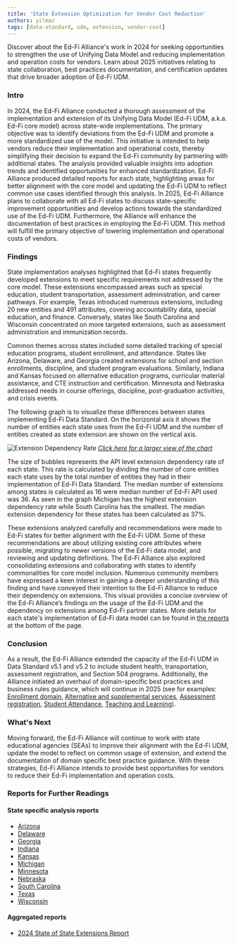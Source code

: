 ```yaml
---
title: 'State Extension Optimization for Vendor Cost Reduction'
authors: yilmaz
tags: [data-standard, udm, extension, vendor-cost]
---
```


Discover about the Ed-Fi Alliance's work in 2024 for seeking opportunities to strengthen the use of Unifying Data Model and reducing implementation and operation costs for vendors. Learn about 2025 initiatives relating to state collaboration, best practices documentation, and certification updates that drive broader adoption of Ed-Fi UDM.

<!-- truncate -->

### Intro

In 2024, the Ed-Fi Alliance conducted a thorough assessment of the implementation and extension of its Unifying Data Model (Ed-Fi UDM, a.k.a. Ed-Fi core model) across state-wide implementations. The primary objective was to identify deviations from the Ed-Fi UDM and promote a more standardized use of the model. This initiative is intended to help vendors reduce their implementation and operational costs, thereby simplifying their decision to expand the Ed-Fi community by partnering with additional states. The analysis provided valuable insights into adoption trends and identified opportunities for enhanced standardization. Ed-Fi Alliance produced detailed reports for each state, highlighting areas for better alignment with the core model and updating the Ed-Fi UDM to reflect common use cases identified through this analysis. In 2025, Ed-Fi Alliance plans to collaborate with all Ed-Fi states to discuss state-specific improvement opportunities and develop actions towards the standardized use of the Ed-Fi UDM. Furthermore, the Alliance will enhance the documentation of best practices in employing the Ed-Fi UDM. This method will fulfill the primary objective of lowering implementation and operational costs of vendors.

### Findings

State implementation analyses highlighted that Ed-Fi states frequently developed extensions to meet specific requirements not addressed by the core model. These extensions encompassed areas such as special education, student transportation, assessment administration, and career pathways. For example, Texas introduced numerous extensions, including 20 new entities and 491 attributes, covering accountability data, special education, and finance. Conversely, states like South Carolina and Wisconsin concentrated on more targeted extensions, such as assessment administration and immunization records.

Common themes across states included some detailed tracking of special education programs, student enrollment, and attendance. States like Arizona, Delaware, and Georgia created extensions for school and section enrollments, discipline, and student program evaluations. Similarly, Indiana and Kansas focused on alternative education programs, curricular material assistance, and CTE instruction and certification. Minnesota and Nebraska addressed needs in course offerings, discipline, post-graduation activities, and crisis events.

The following graph is to visualize these differences between states implementing Ed-Fi Data Standard. On the horizontal axis it shows the number of entities each state uses from the Ed-Fi UDM and the number of entities created as state extension are shown on the vertical axis.

![Extension Dependency Rate](https://edfidocs.blob.core.windows.net/$web/assets/dev-blog/2024-state-extension-analysis/DevBlog_2024StateExtensionAnalysis_DependencyRate.jpg)
[_Click here for a larger view of the chart_](https://edfidocs.blob.core.windows.net/$web/assets/dev-blog/2024-state-extension-analysis/DevBlog_2024StateExtensionAnalysis_DependencyRate.jpg)

The size of bubbles represents the API level extension dependency rate of each state. This rate is calculated by dividing the number of core entities each state uses by the total number of entities they had in their implementation of Ed-Fi Data Standard. The median number of extensions among states is calculated as 16 were median number of Ed-Fi API used was 36. As seen in the graph Michigan has the highest extension dependency rate while South Carolina has the smallest. The median extension dependency for these states has been calculated as 37%.

These extensions analyzed carefully and recommendations were made to Ed-Fi states for better alignment with the Ed-Fi UDM. Some of these recommendations are about utilizing existing core attributes where possible, migrating to newer versions of the Ed-Fi data model, and reviewing and updating definitions. The Ed-Fi Alliance also explored consolidating extensions and collaborating with states to identify commonalities for core model inclusion. Numerous community members have expressed a keen interest in gaining a deeper understanding of this finding and have conveyed their intention to the Ed-Fi Alliance to reduce their dependency on extensions. This visual provides a concise overview of the Ed-Fi Alliance’s findings on the usage of the Ed-Fi UDM and the dependency on extensions among Ed-Fi partner states. More details for each state's implementation of Ed-Fi data model can be found in [the reports](/blog/2025/02/28/#reports-for-further-readings) at the bottom of the page.

### Conclusion

As a result, the Ed-Fi Alliance extended the capacity of the Ed-Fi UDM in Data Standard v5.1 and v5.2 to include student health, transportation, assessment registration, and Section 504 programs. Additionally, the Alliance initiated an overhaul of domain-specific best practices and business rules guidance, which will continue in 2025 (see for examples: [Enrollment domain](/reference/data-exchange/data-standard/model-reference/enrollment-domain/best-practices), [Alternative and supplemental services](/reference/data-exchange/data-standard/model-reference/alternative-and-supplemental-services-domain/best-practices), [Assessment registration](/reference/data-exchange/data-standard/model-reference/assessment-registration-domain/best-practices), [Student Attendance](/reference/data-exchange/data-standard/model-reference/student-attendance-domain/best-practices-and-use-cases/), [Teaching and Learning](https://docs.ed-fi.org/reference/data-exchange/data-standard/model-reference/teaching-and-learning-domain/best-practices)).

### What's Next

Moving forward, the Ed-Fi Alliance will continue to work with state educational agencies (SEAs) to improve their alignment with the Ed-Fi UDM, update the model to reflect on common usage of extension, and extend the documentation of domain specific best practice guidance. With these strategies, Ed-Fi Alliance intends to provide best opportunities for vendors to reduce their Ed-Fi implementation and operation costs.

### Reports for Further Readings

#### State specific analysis reports

* [Arizona](https://edfidocs.blob.core.windows.net/$web/assets/dev-blog/2024-state-extension-analysis/StateExtensionsAnalysis_AZ.pdf)
* [Delaware](https://edfidocs.blob.core.windows.net/$web/assets/dev-blog/2024-state-extension-analysis/StateExtensionsAnalysis_DE.pdf)
* [Georgia](https://edfidocs.blob.core.windows.net/$web/assets/dev-blog/2024-state-extension-analysis/StateExtensionsAnalysis_GA.pdf)
* [Indiana](https://edfidocs.blob.core.windows.net/$web/assets/dev-blog/2024-state-extension-analysis/StateExtensionsAnalysis_IN.pdf)
* [Kansas](https://edfidocs.blob.core.windows.net/$web/assets/dev-blog/2024-state-extension-analysis/StateExtensionsAnalysis_KS.pdf)
* [Michigan](https://edfidocs.blob.core.windows.net/$web/assets/dev-blog/2024-state-extension-analysis/StateExtensionsAnalysis_MI.pdf)
* [Minnesota](https://edfidocs.blob.core.windows.net/$web/assets/dev-blog/2024-state-extension-analysis/StateExtensionsAnalysis_MN.pdf)
* [Nebraska](https://edfidocs.blob.core.windows.net/$web/assets/dev-blog/2024-state-extension-analysis/StateExtensionsAnalysis_NE.pdf)
* [South Carolina](https://edfidocs.blob.core.windows.net/$web/assets/dev-blog/2024-state-extension-analysis/StateExtensionsAnalysis_SC.pdf)
* [Texas](https://edfidocs.blob.core.windows.net/$web/assets/dev-blog/2024-state-extension-analysis/StateExtensionsAnalysis_TX.pdf)
* [Wisconsin](https://edfidocs.blob.core.windows.net/$web/assets/dev-blog/2024-state-extension-analysis/StateExtensionsAnalysis_WI.pdf)

#### Aggregated reports

* [2024 State of State Extensions Report](https://edfidocs.blob.core.windows.net/$web/assets/dev-blog/2024-state-extension-analysis/2024_StateOfStatesExtensionsReport.pdf)
